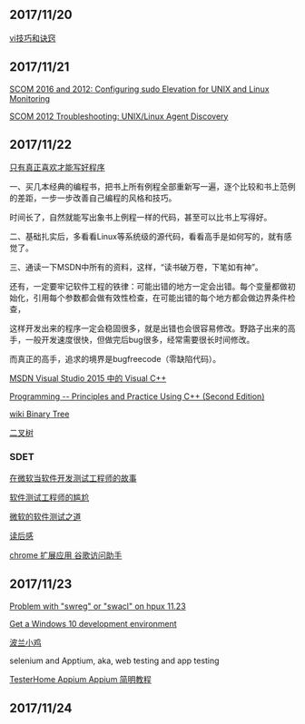 ## 2017/11/20

[vi技巧和诀窍](https://www.ibm.com/developerworks/cn/aix/library/au-vitips.html)

## 2017/11/21

[SCOM 2016 and 2012: Configuring sudo Elevation for UNIX and Linux Monitoring](https://social.technet.microsoft.com/wiki/contents/articles/7375.scom-2016-and-2012-configuring-sudo-elevation-for-unix-and-linux-monitoring.aspx)

[SCOM 2012 Troubleshooting: UNIX/Linux Agent Discovery](https://social.technet.microsoft.com/wiki/contents/articles/4966.scom-2012-troubleshooting-unixlinux-agent-discovery.aspx)

## 2017/11/22

[只有真正喜欢才能写好程序](blog.jobbole.com/112280/)

一、买几本经典的编程书，把书上所有例程全部重新写一遍，逐个比较和书上范例的差距，一步一步改善自己编程的风格和技巧。

时间长了，自然就能写出象书上例程一样的代码，甚至可以比书上写得好。

二、基础扎实后，多看看Linux等系统级的源代码，看看高手是如何写的，就有感觉了。

三、通读一下MSDN中所有的资料，这样，“读书破万卷，下笔如有神”。

还有，一定要牢记软件工程的铁律：可能出错的地方一定会出错。每个变量都做初始化，引用每个参数都会做有效性检查，在可能出错的每个地方都会做边界条件检查，

这样开发出来的程序一定会稳固很多，就是出错也会很容易修改。野路子出来的高手，一般开发速度很快，但做完后bug很多，经常需要很长时间修改。

而真正的高手，追求的境界是bugfreecode（零缺陷代码）。

[MSDN Visual Studio 2015 中的 Visual C++](https://msdn.microsoft.com/zh-cn/library/60k1461a.aspx)

[Programming -- Principles and Practice Using C++ (Second Edition)](http://stroustrup.com/Programming/)

[wiki Binary Tree](https://en.wikipedia.org/wiki/Binary_tree)

[二叉树](https://zh.wikipedia.org/wiki/二叉树)

### SDET

[在微软当软件开发测试工程师的故事](https://blogs.technet.microsoft.com/msdchina/2009/02/24/303/)

[软件测试工程师的尴尬](https://www.douban.com/note/394518498/)

[微软的软件测试之道 ](https://book.douban.com/subject/4009658/)

[读后感](http://www.cnblogs.com/fnng/archive/2011/09/06/2169206.html)

[chrome 扩展应用 谷歌访问助手](https://chrome.google.com/webstore/category/extensions)

## 2017/11/23

[Problem with "swreg" or "swacl" on hpux 11.23](https://community.hpe.com/t5/System-Administration/Problem-with-quot-swreg-quot-or-quot-swacl-quot-on-hpux-11-23/td-p/3878758)

[Get a Windows 10 development environment](https://developer.microsoft.com/en-us/windows/downloads/virtual-machines)

[波兰小鸡](https://www.nazwa.pl/)

selenium and Apptium, aka, web testing and app testing

[TesterHome Appium Appium 简明教程](https://testerhome.com/topics/1045)

## 2017/11/24



















